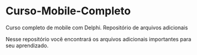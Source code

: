 # Curso-Mobile-Completo
Curso completo de mobile com Delphi. Repositório de arquivos adicionais

Nesse repositório você encontrará os arquivos adicionais importantes para seu aprendizado.
